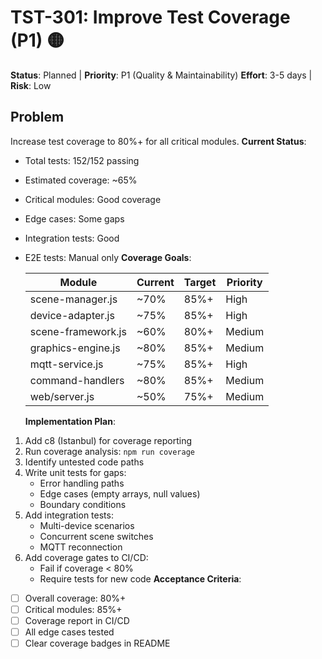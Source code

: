 # TST-301: Improve Test Coverage (P1) 🟡

**Status**: Planned | **Priority**: P1 (Quality & Maintainability)
**Effort**: 3-5 days | **Risk**: Low

## Problem

Increase test coverage to 80%+ for all critical modules.
**Current Status**:

- Total tests: 152/152 passing
- Estimated coverage: ~65%
- Critical modules: Good coverage
- Edge cases: Some gaps
- Integration tests: Good
- E2E tests: Manual only
  **Coverage Goals**:

  | Module             | Current | Target | Priority |
  | ------------------ | ------- | ------ | -------- |
  | scene-manager.js   | ~70%    | 85%+   | High     |
  | device-adapter.js  | ~75%    | 85%+   | High     |
  | scene-framework.js | ~60%    | 80%+   | Medium   |
  | graphics-engine.js | ~80%    | 85%+   | Medium   |
  | mqtt-service.js    | ~75%    | 85%+   | High     |
  | command-handlers   | ~80%    | 85%+   | Medium   |
  | web/server.js      | ~50%    | 75%+   | Medium   |

  **Implementation Plan**:

1. Add c8 (Istanbul) for coverage reporting
2. Run coverage analysis: `npm run coverage`
3. Identify untested code paths
4. Write unit tests for gaps:
   - Error handling paths
   - Edge cases (empty arrays, null values)
   - Boundary conditions
5. Add integration tests:
   - Multi-device scenarios
   - Concurrent scene switches
   - MQTT reconnection
6. Add coverage gates to CI/CD:
   - Fail if coverage < 80%
   - Require tests for new code
     **Acceptance Criteria**:

- [ ] Overall coverage: 80%+
- [ ] Critical modules: 85%+
- [ ] Coverage report in CI/CD
- [ ] All edge cases tested
- [ ] Clear coverage badges in README

